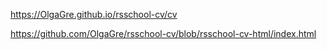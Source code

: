 https://OlgaGre.github.io/rsschool-cv/cv

https://github.com/OlgaGre/rsschool-cv/blob/rsschool-cv-html/index.html

